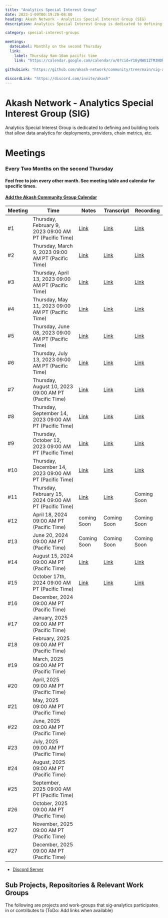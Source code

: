 ```yaml
---
title: "Analytics Special Interest Group"
date: 2023-1-09T00:19:20-08:00
heading: Akash Network - Analytics Special Interest Group (SIG)
description: Analytics Special Interest Group is dedicated to defining and building tools that allow data analytics for deployments, providers, chain metrics, etc.

category: special-interest-groups

meetings:
  dateLabel: Monthly on the second Thursday
  link:
    label: Thursday 9am-10am pacific time
    link: "https://calendar.google.com/calendar/u/0?cid=Y18yNWU1ZTM3NDhlNGM0YWI3YTU1ZjQxZmJjNWViZWJjYzBhMDNiNDBmYjAyODc4NWYxNDE1OWJmYWViZWExMmUyQGdyb3VwLmNhbGVuZGFyLmdvb2dsZS5jb20"

githubLink: "https://github.com/akash-network/community/tree/main/sig-analytics"

discordLink: "https://discord.com/invite/akash"
---
```


# Akash Network - Analytics Special Interest Group (SIG)

Analytics Special Interest Group is dedicated to defining and building tools that allow data analytics for deployments, providers, chain metrics, etc.

# Meetings

### Every Two Months on the second Thursday

#### Feel free to join every other month. See meeting table and calendar for specific times.

#### [Add the Akash Community Group Calendar](https://calendar.google.com/calendar/u/0?cid=Y18yNWU1ZTM3NDhlNGM0YWI3YTU1ZjQxZmJjNWViZWJjYzBhMDNiNDBmYjAyODc4NWYxNDE1OWJmYWViZWExMmUyQGdyb3VwLmNhbGVuZGFyLmdvb2dsZS5jb20)

| Meeting | Time                                                    | Notes                                                                                                 | Transcript                                                                                                       | Recording                                                                                                                    |
| ------- | ------------------------------------------------------- | ----------------------------------------------------------------------------------------------------- | ---------------------------------------------------------------------------------------------------------------- | ---------------------------------------------------------------------------------------------------------------------------- |
| #1      | Thursday, February 9, 2023 09:00 AM PT (Pacific Time)   | [Link](https://github.com/akash-network/community/blob/main/sig-analytics/meetings/001-2023-02-09.md) | [Link](https://github.com/akash-network/community/blob/main/sig-analytics/meetings/001-2023-02-09.md#transcript) | [Link](https://ftbwz3nd2i3gjhmsgiwot2x4mah6mkzvkuztdh3thyaughvd36aq.arweave.net/LMNs7aPSNmSdkjIs6er8YA_mKzVVMzGfcz4BQx6j34E) |
| #2      | Thursday, March 9, 2023 09:00 AM PT (Pacific Time)      | [Link](https://github.com/akash-network/community/blob/main/sig-analytics/meetings/002-2023-03-09.md) | [Link](https://github.com/akash-network/community/blob/main/sig-analytics/meetings/002-2023-03-09.md#transcript) | [Link](https://fue3g4xmnsr4uy45y2pulbvwyo7ptfahmrvi6lvuweemi57slz4a.arweave.net/LQmzcuxso8pjncafRYa2w775lAdkao8utLEIxHfyXng) |
| #3      | Thursday, April 13, 2023 09:00 AM PT (Pacific Time)     | [Link](https://github.com/akash-network/community/blob/main/sig-analytics/meetings/003-2023-04-13.md) | [Link](https://github.com/akash-network/community/blob/main/sig-analytics/meetings/003-2023-04-13.md#transcript) | [Link](https://3sitabyx4woqnmocrm4sygu647pklpgob6a4towscwlsqcymiata.arweave.net/3JEwBxflnQaxwos5LBqe596lvM4Pgcm60hWXKAsMQCY) |
| #4      | Thursday, May 11, 2023 09:00 AM PT (Pacific Time)       | [Link](https://github.com/akash-network/community/blob/main/sig-analytics/meetings/004-2023-05-11.md) | [Link](https://github.com/akash-network/community/blob/main/sig-analytics/meetings/004-2023-05-11.md#transcript) | [Link](https://lhtkqoy46e7yizt65au5if3whgrq2brswt5jtd3cffrukfetc7rq.arweave.net/WeaoOxzxP4Rmfugp1Bd2OaMNBjK0-pmPYiljRRSTF-M) |
| #5      | Thursday, June 08, 2023 09:00 AM PT (Pacific Time)      | [Link](https://github.com/akash-network/community/blob/main/sig-analytics/meetings/005-2023-06-08.md) | [Link](https://github.com/akash-network/community/blob/main/sig-analytics/meetings/005-2023-06-08.md#transcript) | [Link](https://vgq4z3pl2yzp66ubgyz4e6fm6yqh6shzdo22wkk6tucodjy2n6tq.arweave.net/qaHM7evWMv96gTYzwnis9iB_SPkbtaspXp0E4acab6c) |
| #6      | Thursday, July 13, 2023 09:00 AM PT (Pacific Time)      | [Link](https://github.com/akash-network/community/blob/main/sig-analytics/meetings/006-2023-07-12.md) | [Link](https://github.com/akash-network/community/blob/main/sig-analytics/meetings/006-2023-07-12.md#transcript) | [Link](https://gf7f7walagqjm3o6iojm7scckok44sulmjm7k77n2ank3bjsbzyq.arweave.net/MX5f2AsBoJZt3kOSz8hCU5XOSotiWfV_7dAarYUyDnE) |
| #7      | Thursday, August 10, 2023 09:00 AM PT (Pacific Time)    | [Link](https://github.com/akash-network/community/blob/main/sig-analytics/meetings/007-2023-08-11.md) | [Link](https://github.com/akash-network/community/blob/main/sig-analytics/meetings/007-2023-08-11.md#transcript) | [Link](https://kqbknw24m7hpcjg4hfd2dtg4ozhiqsi4zbjdtjycxw6omyhzvfka.arweave.net/VAKm21xnzvEk3DlHoczcdk6ISRzIUjmnAr285mD5qVQ) |
| #8      | Thursday, September 14, 2023 09:00 AM PT (Pacific Time) | [Link](https://github.com/akash-network/community/blob/main/sig-analytics/meetings/008-2023-09-14.md) | [Link](https://github.com/akash-network/community/blob/main/sig-analytics/meetings/008-2023-09-14.md#Transcript) | [Link](https://t5tmhypnhybd3jpbk3amizf6m2pl66msvvbhlqjyqnynouil4ksa.arweave.net/n2bD4e0-Aj2l4VbAxGS-Zp6_eZKtQnXBOINw11EL4qQ) |
| #9      | Thursday, October 12, 2023 09:00 AM PT (Pacific Time)   | [Link](https://github.com/akash-network/community/blob/main/sig-analytics/meetings/009-2023-10-12.md) | [Link](https://github.com/akash-network/community/blob/main/sig-analytics/meetings/009-2023-10-12.md#transcript) | [Link](https://v5ixigio4enkf7qhvlmzfptnlx6zkdite2skrznyil2d3xih6ana.arweave.net/r1F0GQ7hGqL-B6rZkr5tXf2VDRMmpKjluEL0Pd0H8Bo) |
| #10     | Thursday, December 14, 2023 09:00 AM PT (Pacific Time)  | [Link](https://github.com/akash-network/community/blob/main/sig-analytics/meetings/010-2023-12-14.md) | [Link](https://github.com/akash-network/community/blob/main/sig-analytics/meetings/010-2023-12-14.md#transcript) | [Link](https://ek6ahcmxfv2mnwpitrfidefkzfm6razh4zlv7cuowuue5tnrqy4q.arweave.net/IrwDiZctdMbZ6JxKgZCqyVnogyfmV1-KjrUoTs2xhjk) |
| #11     | Thursday, February 15, 2024 09:00 AM PT (Pacific Time)  | [Link](https://github.com/akash-network/community/blob/main/sig-analytics/meetings/011-2024-02-15.md) | [Link](https://github.com/akash-network/community/blob/main/sig-analytics/meetings/011-2024-02-15.md#transcript) | Coming Soon                                                                                                                  |
| #12     | April 18, 2024 09:00 AM PT (Pacific Time)               | coming Soon                                                                                           | Coming Soon                                                                                                      | Coming Soon                                                                                                                  |
| #13     | June 20, 2024 09:00 AM PT (Pacific Time)                | Coming Soon                                                                                           | Coming Soon                                                                                                      | Coming Soon                                                                                                                  |
| #14     | August 15, 2024 09:00 AM PT (Pacific Time)              | [Link](https://github.com/akash-network/community/blob/main/sig-analytics/meetings/014-2024-08-15.md) | [Link](https://github.com/akash-network/community/blob/main/sig-analytics/meetings/014-2024-08-15.md#transcript) | [Link](https://j3ac6jsjcqd3hmfii6dophi4gunxiuqqxdeslkehhz6fpnvvgkta.arweave.net/TsAvJkkUB7OwqEeG550cNRt0UhC4ySWohz58V7a1MqY) |
| #15     | October 17th, 2024 09:00 AM PT (Pacific Time)           | [Link](https://github.com/akash-network/community/blob/main/sig-analytics/meetings/015-2024-10-17.md) | [Link](https://github.com/akash-network/community/blob/main/sig-analytics/meetings/015-2024-10-17.md#transcript) | [Link](https://r42dbtac4ccmnthbcyiziw5brtbvhu3bprmx4kbzgimwxti5af3q.arweave.net/jzQwzALghMbM4RYRlFuhjMNT02F8WX4oOTIZa80dAXc) |
| #16     | December, 2024 09:00 AM PT (Pacific Time)               |                                                                                                       |                                                                                                                  |
| #17     | January, 2025 09:00 AM PT (Pacific Time)                |                                                                                                       |                                                                                                                  |
| #18     | February, 2025 09:00 AM PT (Pacific Time)               |                                                                                                       |                                                                                                                  |
| #19     | March, 2025 09:00 AM PT (Pacific Time)                  |                                                                                                       |                                                                                                                  |
| #20     | April, 2025 09:00 AM PT (Pacific Time)                  |                                                                                                       |                                                                                                                  |
| #21     | May, 2025 09:00 AM PT (Pacific Time)                    |                                                                                                       |                                                                                                                  |
| #22     | June, 2025 09:00 AM PT (Pacific Time)                   |                                                                                                       |                                                                                                                  |
| #23     | July, 2025 09:00 AM PT (Pacific Time)                   |                                                                                                       |                                                                                                                  |
| #24     | August, 2025 09:00 AM PT (Pacific Time)                 |                                                                                                       |                                                                                                                  |
| #25     | September, 2025 09:00 AM PT (Pacific Time)              |                                                                                                       |                                                                                                                  |
| #26     | October, 2025 09:00 AM PT (Pacific Time)                |                                                                                                       |                                                                                                                  |
| #27     | November, 2025 09:00 AM PT (Pacific Time)               |                                                                                                       |                                                                                                                  |
| #27     | December, 2025 09:00 AM PT (Pacific Time)               |                                                                                                       |                                                                                                                  |


- [Discord Server](https://discord.com/channels/747885925232672829/1111760414414475284)

## Sub Projects, Repositories & Relevant Work Groups

The following are projects and work-groups that sig-analytics participates in or contributes to (ToDo: Add links when available)

